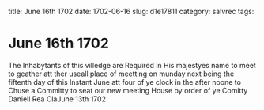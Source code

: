 title: June 16th 1702
date: 1702-06-16
slug: d1e17811
category: salvrec
tags: 


<div markdown class="doc" id="d1e17811">


# June 16th 1702

The Inhabytants of this villedge are Required in His majestyes name to meet to geather att ther useall place of meetting on munday next being the fiftenth day of this Instant June att four of ye clock in the after noone to Chuse a Committy to seat our new meeting House by order of ye Comitty  Daniell Rea ClaJune 13th 1702
</div>